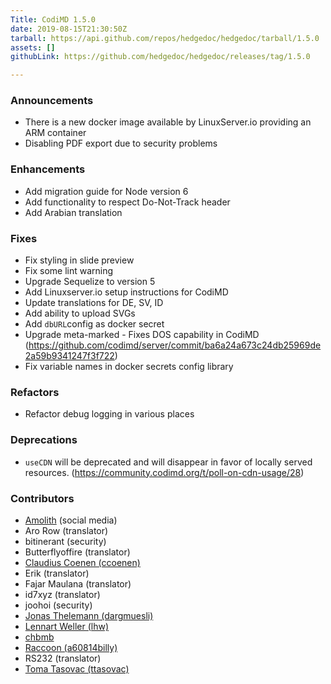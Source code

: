 ```yaml
---
Title: CodiMD 1.5.0
date: 2019-08-15T21:30:50Z
tarball: https://api.github.com/repos/hedgedoc/hedgedoc/tarball/1.5.0
assets: []
githubLink: https://github.com/hedgedoc/hedgedoc/releases/tag/1.5.0

---
```

### Announcements
* There is a new docker image available by LinuxServer.io providing an ARM container
* Disabling PDF export due to security problems

### Enhancements
* Add migration guide for Node version 6
* Add functionality to respect Do-Not-Track header
* Add Arabian translation

### Fixes
* Fix styling in slide preview
* Fix some lint warning
* Upgrade Sequelize to version 5
* Add Linuxserver.io setup instructions for CodiMD
* Update translations for DE, SV, ID
* Add ability to upload SVGs
* Add `dbURL`config as docker secret
* Upgrade meta-marked - Fixes DOS capability in CodiMD (https://github.com/codimd/server/commit/ba6a24a673c24db25969de2a59b9341247f3f722)
* Fix variable names in docker secrets config library

### Refactors
* Refactor debug logging in various places

### Deprecations
* `useCDN` will be deprecated and will disappear in favor of locally served resources. (https://community.codimd.org/t/poll-on-cdn-usage/28)

### Contributors
* [Amolith](https://github.com/Amolith) (social media)
* Aro Row (translator)
* bitinerant (security)
* Butterflyoffire (translator)
* [Claudius Coenen (ccoenen)](https://github.com/ccoenen)
* Erik (translator)
* Fajar Maulana (translator)
* id7xyz (translator)
* joohoi (security)
* [Jonas Thelemann (dargmuesli)](https://github.com/dargmuesli)
* [Lennart Weller (lhw)](https://github.com/lhw)
* [chbmb](https://github.com/CHBMB)
* [Raccoon (a60814billy)](https://github.com/a60814billy)
* RS232 (translator)
* [Toma Tasovac (ttasovac)](https://github.com/ttasovac)